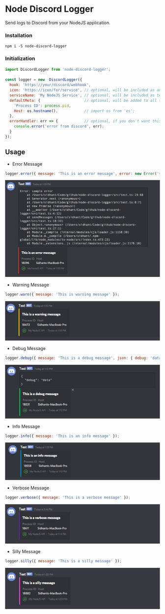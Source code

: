 # Node Discord Logger
Send logs to Discord from your NodeJS application.

### Installation
```
npm i -S node-discord-logger
```

### Initialization
```javascript
import DiscordLogger from 'node-discord-logger';

const logger = new  DiscordLogger({
  hook: 'https://your/discord/webhook',
  icon: 'https://icon/for/service', // optional, will be included as an icon in the footer
  serviceName: 'My NodeJS Service', // optional, will be included as text in the footer
  defaultMeta: {                    // optional, will be added to all the messages
    'Process ID': process.pid,
    Host: os.hostname(),            // import os from 'os';
  },
  errorHandler: err => {            // optional, if you don't want this library to log to console
    console.error('error from discord', err);
  }
});
```

## Usage

* Error Message
```javascript
logger.error({ message: 'This is an error message', error: new Error('sample error') });
```
![error message example](https://raw.githubusercontent.com/sidhantpanda/public/master/img/projects/node-discord-logger/error-message.png)

* Warning Message
```javascript
logger.warn({ message: 'This is warning message' });
```
![warning message example](https://raw.githubusercontent.com/sidhantpanda/public/master/img/projects/node-discord-logger/warning-message.png)

* Debug Message
```javascript
logger.debug({ message: 'This is a debug message', json: { debug: 'data' } });
```
![debug message example](https://raw.githubusercontent.com/sidhantpanda/public/master/img/projects/node-discord-logger/debug-message.png)

* Info Message
```javascript
logger.info({ message: 'This is an info message' });
```
![info message example](https://raw.githubusercontent.com/sidhantpanda/public/master/img/projects/node-discord-logger/info-message.png)

* Verbose Message
```javascript
logger.verbose({ message: 'This is a verbose message' });
```
![verbose message example](https://raw.githubusercontent.com/sidhantpanda/public/master/img/projects/node-discord-logger/verbose-message.png)

* Silly Message
```javascript
logger.silly({ message: 'This is a silly message' });
```
![silly message example](https://raw.githubusercontent.com/sidhantpanda/public/master/img/projects/node-discord-logger/silly-message.png)
